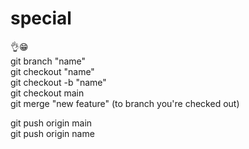 # special
👌😁 <br>
git branch "name" <br>
git checkout "name" <br>
git checkout -b "name" <br>
git checkout main<br>
git merge "new feature" (to branch you're checked out)<br>

git push origin main<br>
git push origin name<br>